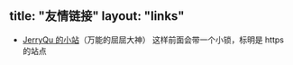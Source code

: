 title: "友情链接"
layout: "links"
---

<!-- 这里写你的友情链接列表 -->

- <i class="iconfont icon-https"></i>[JerryQu 的小站](https://imququ.com/)（万能的屈屈大神）
这样前面会带一个小锁，标明是 https 的站点